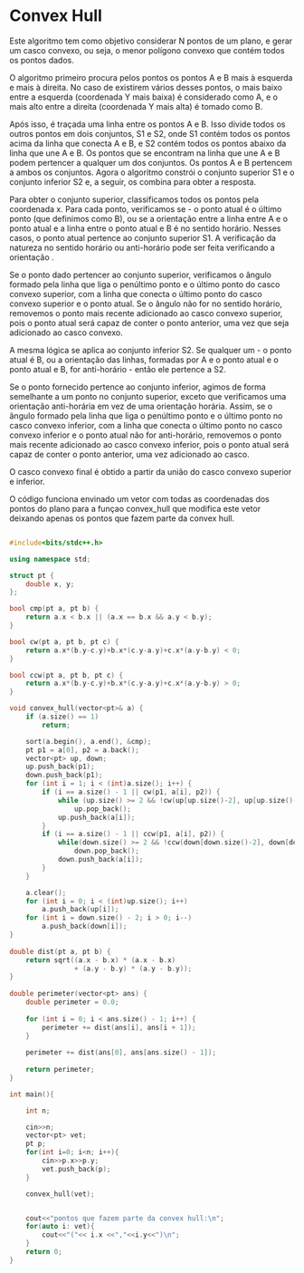 # Convex Hull

Este algoritmo tem como objetivo considerar N pontos de um plano, e gerar um casco convexo, ou seja, o menor polígono convexo que contém todos os pontos dados.

O algoritmo primeiro procura pelos pontos  os pontos A e B mais à esquerda e mais à direita. No caso de existirem vários desses pontos, o mais baixo entre a esquerda (coordenada Y mais baixa) é considerado como A, e o mais alto entre a direita (coordenada Y mais alta) é tomado como B.

Após isso, é traçada uma linha entre os pontos  A e B. Isso divide todos os outros pontos em dois conjuntos, S1 e S2, onde S1 contém todos os pontos acima da linha que conecta A e B, e S2 contém todos os pontos abaixo da linha que une A e B. Os pontos que se encontram na linha que une A e B podem pertencer a qualquer um dos conjuntos. Os pontos A e B pertencem a ambos os conjuntos. Agora o algoritmo constrói o conjunto superior S1 e o conjunto inferior S2 e, a seguir, os combina para obter a resposta.

Para obter o conjunto superior, classificamos todos os pontos pela coordenada x. Para cada ponto, verificamos se - o ponto atual é o último ponto (que definimos como B), ou se a orientação entre a linha entre A e o ponto atual e a linha entre o ponto atual e B é no sentido horário. Nesses casos, o ponto atual pertence ao conjunto superior S1. A verificação da natureza no sentido horário ou anti-horário pode ser feita verificando a orientação .

Se o ponto dado pertencer ao conjunto superior, verificamos o ângulo formado pela linha que liga o penúltimo ponto e o último ponto do casco convexo superior, com a linha que conecta o último ponto do casco convexo superior e o ponto atual. Se o ângulo não for no sentido horário, removemos o ponto mais recente adicionado ao casco convexo superior, pois o ponto atual será capaz de conter o ponto anterior, uma vez que seja adicionado ao casco convexo.

A mesma lógica se aplica ao conjunto inferior S2. Se qualquer um - o ponto atual é B, ou a orientação das linhas, formadas por A e o ponto atual e o ponto atual e B, for anti-horário - então ele pertence a S2.

Se o ponto fornecido pertence ao conjunto inferior, agimos de forma semelhante a um ponto no conjunto superior, exceto que verificamos uma orientação anti-horária em vez de uma orientação horária. Assim, se o ângulo formado pela linha que liga o penúltimo ponto e o último ponto no casco convexo inferior, com a linha que conecta o último ponto no casco convexo inferior e o ponto atual não for anti-horário, removemos o ponto mais recente adicionado ao casco convexo inferior, pois o ponto atual será capaz de conter o ponto anterior, uma vez adicionado ao casco.

O casco convexo final é obtido a partir da união do casco convexo superior e inferior.

O código funciona envinado um vetor com todas as coordenadas dos pontos do plano para a funçao convex_hull que modifica este vetor deixando apenas os pontos que fazem parte da convex hull. 

```cpp

#include<bits/stdc++.h>

using namespace std;

struct pt {
    double x, y;
};

bool cmp(pt a, pt b) {
    return a.x < b.x || (a.x == b.x && a.y < b.y);
}

bool cw(pt a, pt b, pt c) {
    return a.x*(b.y-c.y)+b.x*(c.y-a.y)+c.x*(a.y-b.y) < 0;
}

bool ccw(pt a, pt b, pt c) {
    return a.x*(b.y-c.y)+b.x*(c.y-a.y)+c.x*(a.y-b.y) > 0;
}

void convex_hull(vector<pt>& a) {
    if (a.size() == 1)
        return;

    sort(a.begin(), a.end(), &cmp);
    pt p1 = a[0], p2 = a.back();
    vector<pt> up, down;
    up.push_back(p1);
    down.push_back(p1);
    for (int i = 1; i < (int)a.size(); i++) {
        if (i == a.size() - 1 || cw(p1, a[i], p2)) {
            while (up.size() >= 2 && !cw(up[up.size()-2], up[up.size()-1], a[i]))
                up.pop_back();
            up.push_back(a[i]);
        }
        if (i == a.size() - 1 || ccw(p1, a[i], p2)) {
            while(down.size() >= 2 && !ccw(down[down.size()-2], down[down.size()-1], a[i]))
                down.pop_back();
            down.push_back(a[i]);
        }
    }

    a.clear();
    for (int i = 0; i < (int)up.size(); i++)
        a.push_back(up[i]);
    for (int i = down.size() - 2; i > 0; i--)
        a.push_back(down[i]);
}
 
double dist(pt a, pt b) { 
    return sqrt((a.x - b.x) * (a.x - b.x) 
                + (a.y - b.y) * (a.y - b.y)); 
} 
  
double perimeter(vector<pt> ans) { 
    double perimeter = 0.0; 
  
    for (int i = 0; i < ans.size() - 1; i++) { 
        perimeter += dist(ans[i], ans[i + 1]); 
    } 
  
    perimeter += dist(ans[0], ans[ans.size() - 1]); 
  
    return perimeter; 
} 

int main(){

	int n;

	cin>>n;
    vector<pt> vet;
    pt p;
    for(int i=0; i<n; i++){
        cin>>p.x>>p.y;
        vet.push_back(p);
    }

    convex_hull(vet);


    cout<<"pontos que fazem parte da convex hull:\n";
    for(auto i: vet){
        cout<<"("<< i.x <<","<<i.y<<")\n";
    }
	return 0;
}
```